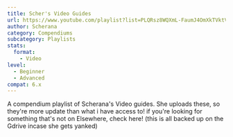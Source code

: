 ```yaml
---
title: Scher's Video Guides
url: https://www.youtube.com/playlist?list=PLQRsz8WQXmL-FaumJ4OmXkTVktVe_5MFm
author: Scherana
category: Compendiums
subcategory: Playlists
stats:
  format:
    - Video
level:
  - Beginner
  - Advanced
compat: 6.x
---
```

A compendium playlist of Scherana's Video guides. She uploads these, so they're more update than what i have access to! if you're looking for something that's not on Elsewhere, check here!
(this is all backed up on the Gdrive incase she gets yanked)